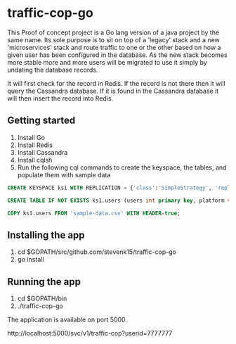 # traffic-cop-go
This Proof of concept project is a Go lang version of a java project by the same name. Its sole purpose is to sit on top of a 'legacy' stack and a new 'microservices' stack and route traffic to one or the other based on how a given user has been configured in the database. As the new stack becomes more stable more and more users will be migrated to use it simply by undating the database records.

It will first check for the record in Redis. If the record is not there then it will query the Cassandra database. If it is found in the Cassandra database it will then insert the record into Redis.

## Getting started
1. Install Go
2. Install Redis
3. Install Cassandra
4. Install cqlsh
5. Run the following cql commands to create the keyspace, the tables, 
and populate them with sample data

```SQL
CREATE KEYSPACE ks1 WITH REPLICATION = {'class':'SimpleStrategy', 'replication_factor':1};

CREATE TABLE IF NOT EXISTS ks1.users (users int primary key, platform varchar);

COPY ks1.users FROM 'sample-data.csv' WITH HEADER=true;
```

## Installing the app
1. cd $GOPATH/src/github.com/stevenk15/traffic-cop-go
2. go install

## Running the app
1. cd $GOPATH/bin
2. ./traffic-cop-go

The application is available on port 5000.
 
http://localhost:5000/svc/v1/traffic-cop?userid=7777777
